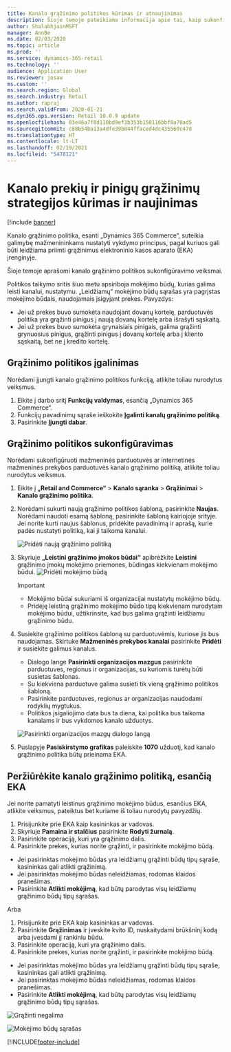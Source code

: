 ```yaml
---
title: Kanalo grąžinimo politikos kūrimas ir atnaujinimas
description: Šioje temoje pateikiama informacija apie tai, kaip sukonfigūruoti kanalo grąžinimo politiką.
author: ShalabhjainMSFT
manager: AnnBe
ms.date: 02/03/2020
ms.topic: article
ms.prod: ''
ms.service: dynamics-365-retail
ms.technology: ''
audience: Application User
ms.reviewer: josaw
ms.custom: ''
ms.search.region: Global
ms.search.industry: Retail
ms.author: rapraj
ms.search.validFrom: 2020-01-21
ms.dyn365.ops.version: Retail 10.0.9 update
ms.openlocfilehash: 03e46a7f8d110bd9ef3b353b150116bbf8a70ad5
ms.sourcegitcommit: c88b54ba13a4dfe39b844ffaced4dc435560c47d
ms.translationtype: HT
ms.contentlocale: lt-LT
ms.lasthandoff: 02/19/2021
ms.locfileid: "5478121"
---
```

# <a name="create-and-update-a-returns-and-refunds-policy-for-a-channel"></a>Kanalo prekių ir pinigų grąžinimų strategijos kūrimas ir naujinimas

[!include [banner](includes/banner.md)]

Kanalo grąžinimo politika, esanti „Dynamics 365 Commerce“, suteikia galimybę mažmenininkams nustatyti vykdymo principus, pagal kuriuos gali būti leidžiama priimti grąžinimus elektroninio kasos aparato (EKA) įrenginyje.  

Šioje temoje aprašomi kanalo grąžinimo politikos sukonfigūravimo veiksmai.

Politikos taikymo sritis šiuo metu apsiriboja mokėjimo būdų, kurias galima leisti kanalui, nustatymu. „Leidžiamų“ mokėjimo būdų sąrašas yra pagrįstas mokėjimo būdais, naudojamais įsigyjant prekes. Pavyzdys:

- Jei už prekes buvo sumokėta naudojant dovanų kortelę, parduotuvės politika yra grąžinti pinigus į naują dovanų kortelę arba išrašyti sąskaitą. 
- Jei už prekes buvo sumokėta grynaisiais pinigais, galima grąžinti grynuosius pinigus, grąžinti pinigus į dovanų kortelę arba į kliento sąskaitą, bet ne į kredito kortelę. 


## <a name="enable-return-policy"></a>Grąžinimo politikos įgalinimas

Norėdami įjungti kanalo grąžinimo politikos funkciją, atlikite toliau nurodytus veiksmus.

1. Eikite į darbo sritį **Funkcijų valdymas**, esančią „Dynamics 365 Commerce“.
2. Funkcijų pavadinimų sąraše ieškokite **Įgalinti kanalų grąžinimo politiką**.
3. Pasirinkite **Įjungti dabar**. 

## <a name="configure-return-policy"></a>Grąžinimo politikos sukonfigūravimas

Norėdami sukonfigūruoti mažmeninės parduotuvės ar internetinės mažmeninės prekybos parduotuvės kanalo grąžinimo politiką, atlikite toliau nurodytus veiksmus.

1. Eikite į **„Retail and Commerce“** \> **Kanalo sąranka** \> **Grąžinimai** \> **Kanalo grąžinimo politika**.

2. Norėdami sukurti naują grąžinimo politikos šabloną, pasirinkite **Naujas**. Norėdami naudoti esamą šabloną, pasirinkite šabloną kairiojoje srityje. Jei norite kurti naujus šablonus, pridėkite pavadinimą ir aprašą, kurie padės nustatyti politiką, kai ji taikoma kanalui.

   ![Pridėti naują grąžinimo politiką](media/Return-policy-page1.png "Pridėti naują grąžinimo politiką")
     
   
3. Skyriuje **„Leistini grąžinimo įmokos būdai“** apibrėžkite **Leistini** grąžinimo įmokų mokėjimo priemones, būdingas kiekvienam mokėjimo būdui.
   ![Pridėti mokėjimo būdą](media/Return-policy-page2.PNG "Leidžiamų mokėjimo būdų nustatymas kiekvienam mokėjimo tipui")
   
    > [!IMPORTANT]
    > - Mokėjimo būdai sukuriami iš organizacijai nustatytų mokėjimo būdų.
    > - Pridėję leistiną grąžinimo mokėjimo būdo tipą kiekvienam nurodytam mokėjimo būdui, užtikrinsite, kad bus galima grąžinti leidžiamu grąžinimo būdu.
    
4. Susiekite grąžinimo politikos šabloną su parduotuvėmis, kuriose jis bus naudojamas. Skirtuke **Mažmeninės prekybos kanalai** pasirinkite **Pridėti** ir susiekite galimus kanalus. 

    - Dialogo lange **Pasirinkti organizacijos mazgus** pasirinkite parduotuves, regionus ir organizacijas, su kuriomis turėtų būti susietas šablonas.
    - Su kiekviena parduotuve galima susieti tik vieną grąžinimo politikos šabloną.
    - Pasirinkite parduotuves, regionus ar organizacijas naudodami rodyklių mygtukus.
    - Politikos įsigaliojimo data bus ta diena, kai politika bus taikoma kanalams ir bus vykdomos kanalo užduotys. 

    ![Pasirinkti organizacijos mazgų dialogo langą](media/Return-policy-page3.PNG "Pasirinkti organizacijos mazgų dialogo langą")

5. Puslapyje **Pasiskirstymo grafikas** paleiskite **1070** užduotį, kad kanalo grąžinimo politika būtų prieinama EKA.

## <a name="preview-the-channel-return-policy-in-the-pos"></a>Peržiūrėkite kanalo grąžinimo politiką, esančią EKA

Jei norite pamatyti leistinus grąžinimo mokėjimo būdus, esančius EKA, atlikite veiksmus, pateiktus bet kuriame iš toliau nurodytų pavyzdžių.

1. Prisijunkite prie EKA kaip kasininkas ar vadovas.
2. Skyriuje **Pamaina ir stalčius** pasirinkite **Rodyti žurnalą**.
3. Pasirinkite operaciją, kuri yra grąžinimo dalis. 
4. Pasirinkite prekes, kurias norite grąžinti, ir pasirinkite mokėjimo būdą.  
- Jei pasirinktas mokėjimo būdas yra leidžiamų grąžinti būdų tipų sąraše, kasininkas gali atlikti grąžinimą.
- Jei pasirinktas mokėjimo būdas neleidžiamas, rodomas klaidos pranešimas.
- Pasirinkite **Atlikti mokėjimą**, kad būtų parodytas visų leidžiamų grąžinimo būdų tipų sąrašas.

Arba

1. Prisijunkite prie EKA kaip kasininkas ar vadovas.
2. Pasirinkite **Grąžinimas** ir įveskite kvito ID, nuskaitydami brūkšninį kodą arba įvesdami jį rankiniu būdu. 
3. Pasirinkite operaciją, kuri yra grąžinimo dalis. 
4. Pasirinkite prekes, kurias norite grąžinti, ir pasirinkite mokėjimo būdą.  
- Jei pasirinktas mokėjimo būdas yra leidžiamų grąžinti būdų tipų sąraše, kasininkas gali atlikti grąžinimą.
- Jei pasirinktas mokėjimo būdas neleidžiamas, rodomas klaidos pranešimas.
- Pasirinkite **Atlikti mokėjimą**, kad būtų parodytas visų leidžiamų grąžinimo būdų tipų sąrašas.

![Grąžinti negalima](media/Return-policy-page6.png "Blogas grąžinimo tipas")



![Mokėjimo būdų sąrašas](media/Return-policy-page5.PNG "Galimi grąžinimo tipai")


[!INCLUDE[footer-include](../includes/footer-banner.md)]
